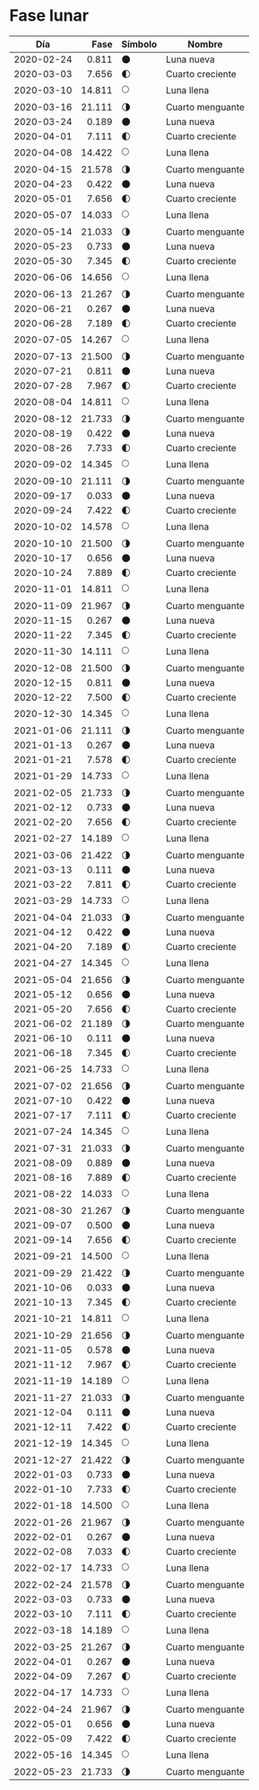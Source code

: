 # Fase lunar

Día        | Fase   | Símbolo | Nombre
-----------|-------:|---|---
2020-02-24 |  0.811 | 🌑 | Luna nueva
2020-03-03 |  7.656 | 🌓 | Cuarto creciente
2020-03-10 | 14.811 | 🌕 | Luna llena
2020-03-16 | 21.111 | 🌗 | Cuarto menguante
2020-03-24 |  0.189 | 🌑 | Luna nueva
2020-04-01 |  7.111 | 🌓 | Cuarto creciente
2020-04-08 | 14.422 | 🌕 | Luna llena
2020-04-15 | 21.578 | 🌗 | Cuarto menguante
2020-04-23 |  0.422 | 🌑 | Luna nueva
2020-05-01 |  7.656 | 🌓 | Cuarto creciente
2020-05-07 | 14.033 | 🌕 | Luna llena
2020-05-14 | 21.033 | 🌗 | Cuarto menguante
2020-05-23 |  0.733 | 🌑 | Luna nueva
2020-05-30 |  7.345 | 🌓 | Cuarto creciente
2020-06-06 | 14.656 | 🌕 | Luna llena
2020-06-13 | 21.267 | 🌗 | Cuarto menguante
2020-06-21 |  0.267 | 🌑 | Luna nueva
2020-06-28 |  7.189 | 🌓 | Cuarto creciente
2020-07-05 | 14.267 | 🌕 | Luna llena
2020-07-13 | 21.500 | 🌗 | Cuarto menguante
2020-07-21 |  0.811 | 🌑 | Luna nueva
2020-07-28 |  7.967 | 🌓 | Cuarto creciente
2020-08-04 | 14.811 | 🌕 | Luna llena
2020-08-12 | 21.733 | 🌗 | Cuarto menguante
2020-08-19 |  0.422 | 🌑 | Luna nueva
2020-08-26 |  7.733 | 🌓 | Cuarto creciente
2020-09-02 | 14.345 | 🌕 | Luna llena
2020-09-10 | 21.111 | 🌗 | Cuarto menguante
2020-09-17 |  0.033 | 🌑 | Luna nueva
2020-09-24 |  7.422 | 🌓 | Cuarto creciente
2020-10-02 | 14.578 | 🌕 | Luna llena
2020-10-10 | 21.500 | 🌗 | Cuarto menguante
2020-10-17 |  0.656 | 🌑 | Luna nueva
2020-10-24 |  7.889 | 🌓 | Cuarto creciente
2020-11-01 | 14.811 | 🌕 | Luna llena
2020-11-09 | 21.967 | 🌗 | Cuarto menguante
2020-11-15 |  0.267 | 🌑 | Luna nueva
2020-11-22 |  7.345 | 🌓 | Cuarto creciente
2020-11-30 | 14.111 | 🌕 | Luna llena
2020-12-08 | 21.500 | 🌗 | Cuarto menguante
2020-12-15 |  0.811 | 🌑 | Luna nueva
2020-12-22 |  7.500 | 🌓 | Cuarto creciente
2020-12-30 | 14.345 | 🌕 | Luna llena
2021-01-06 | 21.111 | 🌗 | Cuarto menguante
2021-01-13 |  0.267 | 🌑 | Luna nueva
2021-01-21 |  7.578 | 🌓 | Cuarto creciente
2021-01-29 | 14.733 | 🌕 | Luna llena
2021-02-05 | 21.733 | 🌗 | Cuarto menguante
2021-02-12 |  0.733 | 🌑 | Luna nueva
2021-02-20 |  7.656 | 🌓 | Cuarto creciente
2021-02-27 | 14.189 | 🌕 | Luna llena
2021-03-06 | 21.422 | 🌗 | Cuarto menguante
2021-03-13 |  0.111 | 🌑 | Luna nueva
2021-03-22 |  7.811 | 🌓 | Cuarto creciente
2021-03-29 | 14.733 | 🌕 | Luna llena
2021-04-04 | 21.033 | 🌗 | Cuarto menguante
2021-04-12 |  0.422 | 🌑 | Luna nueva
2021-04-20 |  7.189 | 🌓 | Cuarto creciente
2021-04-27 | 14.345 | 🌕 | Luna llena
2021-05-04 | 21.656 | 🌗 | Cuarto menguante
2021-05-12 |  0.656 | 🌑 | Luna nueva
2021-05-20 |  7.656 | 🌓 | Cuarto creciente
2021-06-02 | 21.189 | 🌗 | Cuarto menguante
2021-06-10 |  0.111 | 🌑 | Luna nueva
2021-06-18 |  7.345 | 🌓 | Cuarto creciente
2021-06-25 | 14.733 | 🌕 | Luna llena
2021-07-02 | 21.656 | 🌗 | Cuarto menguante
2021-07-10 |  0.422 | 🌑 | Luna nueva
2021-07-17 |  7.111 | 🌓 | Cuarto creciente
2021-07-24 | 14.345 | 🌕 | Luna llena
2021-07-31 | 21.033 | 🌗 | Cuarto menguante
2021-08-09 |  0.889 | 🌑 | Luna nueva
2021-08-16 |  7.889 | 🌓 | Cuarto creciente
2021-08-22 | 14.033 | 🌕 | Luna llena
2021-08-30 | 21.267 | 🌗 | Cuarto menguante
2021-09-07 |  0.500 | 🌑 | Luna nueva
2021-09-14 |  7.656 | 🌓 | Cuarto creciente
2021-09-21 | 14.500 | 🌕 | Luna llena
2021-09-29 | 21.422 | 🌗 | Cuarto menguante
2021-10-06 |  0.033 | 🌑 | Luna nueva
2021-10-13 |  7.345 | 🌓 | Cuarto creciente
2021-10-21 | 14.811 | 🌕 | Luna llena
2021-10-29 | 21.656 | 🌗 | Cuarto menguante
2021-11-05 |  0.578 | 🌑 | Luna nueva
2021-11-12 |  7.967 | 🌓 | Cuarto creciente
2021-11-19 | 14.189 | 🌕 | Luna llena
2021-11-27 | 21.033 | 🌗 | Cuarto menguante
2021-12-04 |  0.111 | 🌑 | Luna nueva
2021-12-11 |  7.422 | 🌓 | Cuarto creciente
2021-12-19 | 14.345 | 🌕 | Luna llena
2021-12-27 | 21.422 | 🌗 | Cuarto menguante
2022-01-03 |  0.733 | 🌑 | Luna nueva
2022-01-10 |  7.733 | 🌓 | Cuarto creciente
2022-01-18 | 14.500 | 🌕 | Luna llena
2022-01-26 | 21.967 | 🌗 | Cuarto menguante
2022-02-01 |  0.267 | 🌑 | Luna nueva
2022-02-08 |  7.033 | 🌓 | Cuarto creciente
2022-02-17 | 14.733 | 🌕 | Luna llena
2022-02-24 | 21.578 | 🌗 | Cuarto menguante
2022-03-03 |  0.733 | 🌑 | Luna nueva
2022-03-10 |  7.111 | 🌓 | Cuarto creciente
2022-03-18 | 14.189 | 🌕 | Luna llena
2022-03-25 | 21.267 | 🌗 | Cuarto menguante
2022-04-01 |  0.267 | 🌑 | Luna nueva
2022-04-09 |  7.267 | 🌓 | Cuarto creciente
2022-04-17 | 14.733 | 🌕 | Luna llena
2022-04-24 | 21.967 | 🌗 | Cuarto menguante
2022-05-01 |  0.656 | 🌑 | Luna nueva
2022-05-09 |  7.422 | 🌓 | Cuarto creciente
2022-05-16 | 14.345 | 🌕 | Luna llena
2022-05-23 | 21.733 | 🌗 | Cuarto menguante

